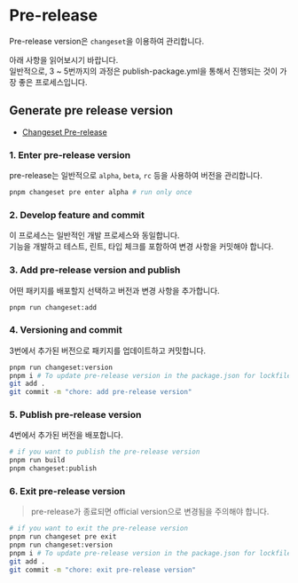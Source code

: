 # Pre-release

Pre-release version은 `changeset`을 이용하여 관리합니다.

아래 사항을 읽어보시기 바랍니다. <br/>
일반적으로, 3 ~ 5번까지의 과정은 publish-package.yml을 통해서 진행되는 것이 가장 좋은 프로세스입니다.

## Generate pre release version

- [Changeset Pre-release](https://github.com/changesets/changesets/blob/main/docs/prereleases.md)

### 1. Enter pre-release version

pre-release는 일반적으로 `alpha`, `beta`, `rc` 등을 사용하여 버전을 관리합니다.

```sh
pnpm changeset pre enter alpha # run only once
```

### 2. Develop feature and commit

이 프로세스는 일반적인 개발 프로세스와 동일합니다. <br/>
기능을 개발하고 테스트, 린트, 타입 체크를 포함하여 변경 사항을 커밋해야 합니다.

### 3. Add pre-release version and publish

어떤 패키지를 배포할지 선택하고 버전과 변경 사항을 추가합니다.

```sh
pnpm run changeset:add
```

### 4. Versioning and commit

3번에서 추가된 버전으로 패키지를 업데이트하고 커밋합니다.

```sh
pnpm run changeset:version
pnpm i # To update pre-release version in the package.json for lockfile
git add .
git commit -m "chore: add pre-release version"
```

### 5. Publish pre-release version

4번에서 추가된 버전을 배포합니다.

```sh
# if you want to publish the pre-release version
pnpm run build
pnpm changeset:publish
```

### 6. Exit pre-release version

> pre-release가 종료되면 official version으로 변경됨을 주의해야 합니다.

```sh
# if you want to exit the pre-release version
pnpm run changeset pre exit
pnpm run changeset:version
pnpm i # To update pre-release version in the package.json for lockfile
git add .
git commit -m "chore: exit pre-release version"
```
